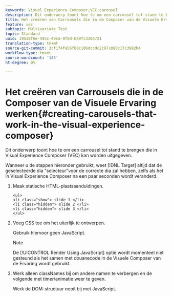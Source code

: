 ```yaml
---
keywords: Visual Experience Composer;VEC;carousel
description: Dit onderwerp toont hoe te om een carrousel tot stand te brengen die in Visual Experience Composer (VEC) kan worden uitgegeven.
title: Het creëren van Carrousels die in de Composer van de Visuele Ervaring werken
feature: vec
subtopic: Multivariate Test
topic: Standard
uuid: 19538f6e-445c-49ca-9f0d-b49fc330b721
translation-type: tm+mt
source-git-commit: 3cf1f4fa56f86c106dccdc2c97c080c17c3982b4
workflow-type: tm+mt
source-wordcount: '145'
ht-degree: 0%

---
```



# Het creëren van Carrousels die in de Composer van de Visuele Ervaring werken{#creating-carousels-that-work-in-the-visual-experience-composer}

Dit onderwerp toont hoe te om een carrousel tot stand te brengen die in Visual Experience Composer (VEC) kan worden uitgegeven.

Wanneer u de stappen hieronder gebruikt, weet [!DNL Target] altijd dat de geselecteerde dia &quot;selecteur&quot;voor de correcte dia zal hebben, zelfs als het in Visual Experience Composer na een paar seconden wordt veranderd.

1. Maak statische HTML-plaatsaanduidingen.

   ```
   <ul>
   <li class="show"> slide 1 </li>
   <li class="hidden"> slide 2 </li>
   <li class="hidden"> slide 3 </li>
   </ul>
   ```

1. Voeg CSS toe om het uiterlijk te ontwerpen.

   Gebruik hiervoor geen JavaScript.

   >[!NOTE]
   >
   >De [!UICONTROL Render Using JavaScript] optie wordt momenteel niet gesteund als het samen met douanecode in de Visuele Composer van de Ervaring wordt gebruikt.

1. Werk alleen classNames bij om andere namen te verbergen en de volgende met timer/animatie weer te geven.

   Werk de DOM-structuur nooit bij met JavaScript.